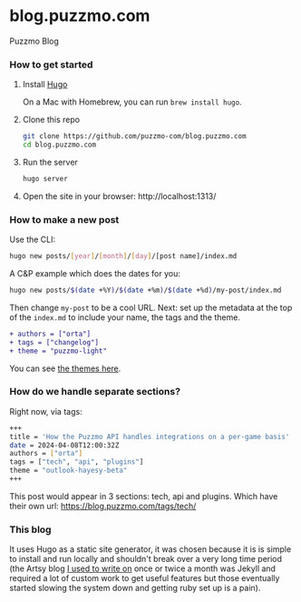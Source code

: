 # blog.puzzmo.com

Puzzmo Blog

### How to get started

1. Install [Hugo](https://gohugo.io/getting-started/installing/)

   On a Mac with Homebrew, you can run `brew install hugo`.

2. Clone this repo

   ```sh
   git clone https://github.com/puzzmo-com/blog.puzzmo.com
   cd blog.puzzmo.com
   ```

3. Run the server

   ```sh
   hugo server
   ```

4. Open the site in your browser: http://localhost:1313/

### How to make a new post

Use the CLI:

```sh
hugo new posts/[year]/[month]/[day]/[post name]/index.md
```

A C&P example which does the dates for you:

```sh
hugo new posts/$(date +%Y)/$(date +%m)/$(date +%d)/my-post/index.md
```

Then change `my-post` to be a cool URL. Next: set up the metadata at the top of the `index.md` to include your name, the tags and the theme.

```diff
+ authors = ["orta"]
+ tags = ["changelog"]
+ theme = "puzzmo-light"
```

You can see [the themes here](https://github.com/puzzmo-com/blog.puzzmo.com/tree/main/static/themes).


### How do we handle separate sections?

Right now, via tags:

```sh
+++
title = 'How the Puzzmo API handles integrations on a per-game basis'
date = 2024-04-08T12:00:32Z
authors = ["orta"]
tags = ["tech", "api", "plugins"]
theme = "outlook-hayesy-beta"
+++

```

This post would appear in 3 sections: tech, api and plugins. Which have their own url: https://blog.puzzmo.com/tags/tech/

### This blog

It uses Hugo as a static site generator, it was chosen because it is is simple to install and run locally and shouldn't break over a very long time period (the Artsy blog [I used to write on](https://artsy.github.io/blog/2019/05/03/ortas-best-of/) once or twice a month was Jekyll and required a lot of custom work to get useful features but those eventually started slowing the system down and getting ruby set up is a pain).
